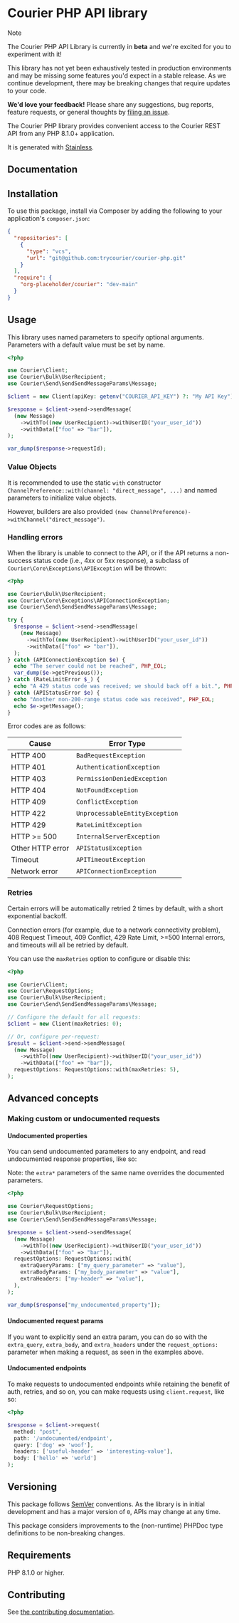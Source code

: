 # Courier PHP API library

> [!NOTE]
> The Courier PHP API Library is currently in **beta** and we're excited for you to experiment with it!
>
> This library has not yet been exhaustively tested in production environments and may be missing some features you'd expect in a stable release. As we continue development, there may be breaking changes that require updates to your code.
>
> **We'd love your feedback!** Please share any suggestions, bug reports, feature requests, or general thoughts by [filing an issue](https://www.github.com/trycourier/courier-php/issues/new).

The Courier PHP library provides convenient access to the Courier REST API from any PHP 8.1.0+ application.

It is generated with [Stainless](https://www.stainless.com/).

## Documentation

## Installation

To use this package, install via Composer by adding the following to your application's `composer.json`:

<!-- x-release-please-start-version -->

```json
{
  "repositories": [
    {
      "type": "vcs",
      "url": "git@github.com:trycourier/courier-php.git"
    }
  ],
  "require": {
    "org-placeholder/courier": "dev-main"
  }
}
```

<!-- x-release-please-end -->

## Usage

This library uses named parameters to specify optional arguments.
Parameters with a default value must be set by name.

```php
<?php

use Courier\Client;
use Courier\Bulk\UserRecipient;
use Courier\Send\SendSendMessageParams\Message;

$client = new Client(apiKey: getenv("COURIER_API_KEY") ?: "My API Key");

$response = $client->send->sendMessage(
  (new Message)
    ->withTo((new UserRecipient)->withUserID("your_user_id"))
    ->withData(["foo" => "bar"]),
);

var_dump($response->requestId);
```

### Value Objects

It is recommended to use the static `with` constructor `ChannelPreference::with(channel: "direct_message", ...)`
and named parameters to initialize value objects.

However, builders are also provided `(new ChannelPreference)->withChannel("direct_message")`.

### Handling errors

When the library is unable to connect to the API, or if the API returns a non-success status code (i.e., 4xx or 5xx response), a subclass of `Courier\Core\Exceptions\APIException` will be thrown:

```php
<?php

use Courier\Bulk\UserRecipient;
use Courier\Core\Exceptions\APIConnectionException;
use Courier\Send\SendSendMessageParams\Message;

try {
  $response = $client->send->sendMessage(
    (new Message)
      ->withTo((new UserRecipient)->withUserID("your_user_id"))
      ->withData(["foo" => "bar"]),
  );
} catch (APIConnectionException $e) {
  echo "The server could not be reached", PHP_EOL;
  var_dump($e->getPrevious());
} catch (RateLimitError $_) {
  echo "A 429 status code was received; we should back off a bit.", PHP_EOL;
} catch (APIStatusError $e) {
  echo "Another non-200-range status code was received", PHP_EOL;
  echo $e->getMessage();
}
```

Error codes are as follows:

| Cause            | Error Type                     |
| ---------------- | ------------------------------ |
| HTTP 400         | `BadRequestException`          |
| HTTP 401         | `AuthenticationException`      |
| HTTP 403         | `PermissionDeniedException`    |
| HTTP 404         | `NotFoundException`            |
| HTTP 409         | `ConflictException`            |
| HTTP 422         | `UnprocessableEntityException` |
| HTTP 429         | `RateLimitException`           |
| HTTP >= 500      | `InternalServerException`      |
| Other HTTP error | `APIStatusException`           |
| Timeout          | `APITimeoutException`          |
| Network error    | `APIConnectionException`       |

### Retries

Certain errors will be automatically retried 2 times by default, with a short exponential backoff.

Connection errors (for example, due to a network connectivity problem), 408 Request Timeout, 409 Conflict, 429 Rate Limit, >=500 Internal errors, and timeouts will all be retried by default.

You can use the `maxRetries` option to configure or disable this:

```php
<?php

use Courier\Client;
use Courier\RequestOptions;
use Courier\Bulk\UserRecipient;
use Courier\Send\SendSendMessageParams\Message;

// Configure the default for all requests:
$client = new Client(maxRetries: 0);

// Or, configure per-request:
$result = $client->send->sendMessage(
  (new Message)
    ->withTo((new UserRecipient)->withUserID("your_user_id"))
    ->withData(["foo" => "bar"]),
  requestOptions: RequestOptions::with(maxRetries: 5),
);
```

## Advanced concepts

### Making custom or undocumented requests

#### Undocumented properties

You can send undocumented parameters to any endpoint, and read undocumented response properties, like so:

Note: the `extra*` parameters of the same name overrides the documented parameters.

```php
<?php

use Courier\RequestOptions;
use Courier\Bulk\UserRecipient;
use Courier\Send\SendSendMessageParams\Message;

$response = $client->send->sendMessage(
  (new Message)
    ->withTo((new UserRecipient)->withUserID("your_user_id"))
    ->withData(["foo" => "bar"]),
  requestOptions: RequestOptions::with(
    extraQueryParams: ["my_query_parameter" => "value"],
    extraBodyParams: ["my_body_parameter" => "value"],
    extraHeaders: ["my-header" => "value"],
  ),
);

var_dump($response["my_undocumented_property"]);
```

#### Undocumented request params

If you want to explicitly send an extra param, you can do so with the `extra_query`, `extra_body`, and `extra_headers` under the `request_options:` parameter when making a request, as seen in the examples above.

#### Undocumented endpoints

To make requests to undocumented endpoints while retaining the benefit of auth, retries, and so on, you can make requests using `client.request`, like so:

```php
<?php

$response = $client->request(
  method: "post",
  path: '/undocumented/endpoint',
  query: ['dog' => 'woof'],
  headers: ['useful-header' => 'interesting-value'],
  body: ['hello' => 'world']
);
```

## Versioning

This package follows [SemVer](https://semver.org/spec/v2.0.0.html) conventions. As the library is in initial development and has a major version of `0`, APIs may change at any time.

This package considers improvements to the (non-runtime) PHPDoc type definitions to be non-breaking changes.

## Requirements

PHP 8.1.0 or higher.

## Contributing

See [the contributing documentation](https://github.com/trycourier/courier-php/tree/main/CONTRIBUTING.md).
